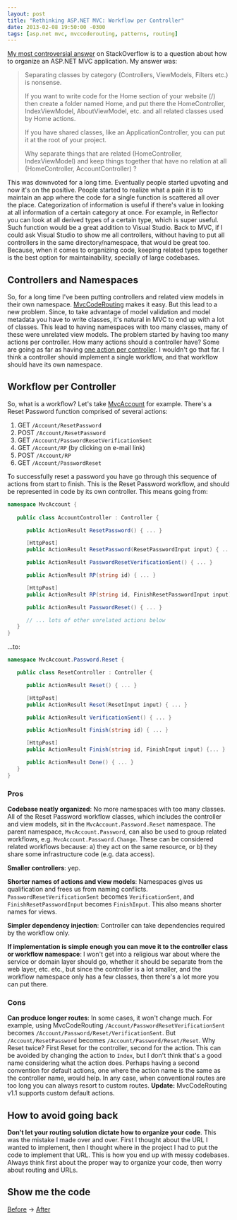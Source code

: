 ```yaml
---
layout: post
title: "Rethinking ASP.NET MVC: Workflow per Controller"
date: 2013-02-08 19:50:00 -0300
tags: [asp.net mvc, mvccoderouting, patterns, routing]
---
```


[My most controversial answer][1] on StackOverflow is to a question about how to organize an ASP.NET MVC application. My answer was:

> Separating classes by category (Controllers, ViewModels, Filters etc.) is nonsense.
>
> If you want to write code for the Home section of your website (/) then create a folder named Home, and put there the HomeController, IndexViewModel, AboutViewModel, etc. and all related classes used by Home actions.
>
> If you have shared classes, like an ApplicationController, you can put it at the root of your project.
>
> Why separate things that are related (HomeController, IndexViewModel) and keep things together that have no relation at all (HomeController, AccountController) ?

This was downvoted for a long time. Eventually people started upvoting and now it's on the positive. People started to realize what a pain it is to maintain an app where the code for a single function is scattered all over the place. Categorization of information is useful if there's value in looking at all information of a certain category at once. For example, in Reflector you can look at all derived types of a certain type, which is super useful. Such function would be a great addition to Visual Studio. Back to MVC, if I could ask Visual Studio to show me all controllers, without having to put all controllers in the same directory/namespace, that would be great too. Because, when it comes to organizing code, keeping related types together is the best option for maintainability, specially of large codebases.

Controllers and Namespaces
--------------------------
So, for a long time I've been putting controllers and related view models in their own namespace. [MvcCodeRouting][2] makes it easy. But this lead to a new problem. Since, to take advantage of model validation and model metadata you have to write classes, it's natural in MVC to end up with a lot of classes. This lead to having namespaces with too many classes, many of these were unrelated view models. The problem started by having too many actions per controller. How many actions should a controller have? Some are going as far as having [one action per controller][3]. I wouldn't go that far. I think a controller should implement a single workflow, and that workflow should have its own namespace.

Workflow per Controller
-----------------------
So, what is a workflow? Let's take [MvcAccount][4] for example. There's a Reset Password function comprised of several actions:

1. GET `/Account/ResetPassword`
2. POST `/Account/ResetPassword`
3. GET `/Account/PasswordResetVerificationSent`
4. GET `/Account/RP` (by clicking on e-mail link)
5. POST `/Account/RP`
6. GET `/Account/PasswordReset`

To successfully reset a password you have go through this sequence of actions from start to finish. This is the Reset Password workflow, and should be represented in code by its own controller. This means going from:

```csharp
namespace MvcAccount {
   
   public class AccountController : Controller {

      public ActionResult ResetPassword() { ... }

      [HttpPost]
      public ActionResult ResetPassword(ResetPasswordInput input) { ... }

      public ActionResult PasswordResetVerificationSent() { ... }

      public ActionResult RP(string id) { ... }

      [HttpPost]
      public ActionResult RP(string id, FinishResetPasswordInput input) { ... }

      public ActionResult PasswordReset() { ... }

      // ... lots of other unrelated actions below
   }
}
```

...to:


```csharp
namespace MvcAccount.Password.Reset {

   public class ResetController : Controller {

      public ActionResult Reset() { ... }

      [HttpPost]
      public ActionResult Reset(ResetInput input) { ... }

      public ActionResult VerificationSent() { ... }

      public ActionResult Finish(string id) { ... }

      [HttpPost]
      public ActionResult Finish(string id, FinishInput input) {... }

      public ActionResult Done() { ... }
   }
}
```

### Pros

**Codebase neatly organized**: No more namespaces with too many classes. All of the Reset Password workflow classes, which includes the controller and view models, sit in the `MvcAccount.Password.Reset` namespace. The parent namespace, `MvcAccount.Password`, can also be used to group related workflows, e.g. `MvcAccount.Password.Change`. These can be considered related workflows because: a) they act on the same resource, or b) they share some infrastructure code (e.g. data access).

**Smaller controllers**: yep.

**Shorter names of actions and view models**: Namespaces gives us qualification and frees us from naming conflicts. `PasswordResetVerificationSent` becomes `VerificationSent`, and `FinishResetPasswordInput` becomes `FinishInput`. This also means shorter names for views.

**Simpler dependency injection**: Controller can take dependencies required by the workflow only.

**If implementation is simple enough you can move it to the controller class or workflow namespace**: I won't get into a religious war about where the service or domain layer should go, whether it should be separate from the web layer, etc. etc., but since the controller is a lot smaller, and the workflow namespace only has a few classes, then there's a lot more you can put there.

### Cons

**Can produce longer routes**: In some cases, it won't change much. For example, using MvcCodeRouting `/Account/PasswordResetVerificationSent` becomes `/Account/Password/Reset/VerificationSent`. But `/Account/ResetPassword` becomes `/Account/Password/Reset/Reset`. Why Reset twice? First Reset for the controller, second for the action. This can be avoided by changing the action to `Index`, but I don't think that's a good name considering what the action does. Perhaps having a second convention for default actions, one where the action name is the same as the controller name, would help. In any case, when conventional routes are too long you can always resort to custom routes. <span class="update">**Update:** MvcCodeRouting v1.1 supports custom default actions.</span>

How to avoid going back
-----------------------
**Don't let your routing solution dictate how to organize your code**. This was the mistake I made over and over. First I thought about the URL I wanted to implement, then I thought where in the project I had to put the code to implement that URL. This is how you end up with messy codebases. Always think first about the proper way to organize your code, then worry about routing and URLs.

Show me the code
----------------
[Before][4] → [After][5]

[1]: http://stackoverflow.com/a/1528571/39923
[2]: http://mvccoderouting.codeplex.com/
[3]: http://jeffreypalermo.com/blog/the-asp-net-mvc-actioncontroller-ndash-the-controllerless-action-or-actionless-controller/
[4]: https://github.com/maxtoroq/MvcAccount/tree/v0.8/src/MvcAccount
[5]: https://github.com/maxtoroq/MvcAccount/tree/master/src/MvcAccount
